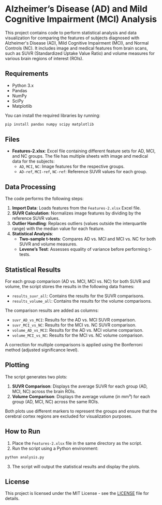 # Alzheimer’s Disease (AD) and Mild Cognitive Impairment (MCI) Analysis

This project contains code to perform statistical analysis and data visualization for comparing the features of subjects diagnosed with Alzheimer's Disease (AD), Mild Cognitive Impairment (MCI), and Normal Controls (NC). It includes image and medical features from brain scans, such as SUVR (Standardized Uptake Value Ratio) and volume measures for various brain regions of interest (ROIs).

## Requirements

- Python 3.x
- Pandas
- NumPy
- SciPy
- Matplotlib

You can install the required libraries by running:

```bash
pip install pandas numpy scipy matplotlib
```

## Files

- **Features-2.xlsx**: Excel file containing different feature sets for AD, MCI, and NC groups. The file has multiple sheets with image and medical data for the subjects:
  - `AD`, `MCI`, `NC`: Image features for the respective groups.
  - `AD-ref`, `MCI-ref`, `NC-ref`: Reference SUVR values for each group.

## Data Processing

The code performs the following steps:

1. **Import Data**: Loads features from the `Features-2.xlsx` Excel file.
2. **SUVR Calculation**: Normalizes image features by dividing by the reference SUVR values.
3. **Outlier Handling**: Replaces outliers (values outside the interquartile range) with the median value for each feature.
4. **Statistical Analysis**: 
   - **Two-sample t-tests**: Compares AD vs. MCI and MCI vs. NC for both SUVR and volume measures.
   - **Levene’s Test**: Assesses equality of variance before performing t-tests.

## Statistical Results

For each group comparison (AD vs. MCI, MCI vs. NC) for both SUVR and volume, the script stores the results in the following data frames:

- `results_suvr_all`: Contains the results for the SUVR comparisons.
- `results_volume_all`: Contains the results for the volume comparisons.

The comparison results are added as columns:
- `suvr_AD_vs_MCI`: Results for the AD vs. MCI SUVR comparison.
- `suvr_MCI_vs_NC`: Results for the MCI vs. NC SUVR comparison.
- `volume_AD_vs_MCI`: Results for the AD vs. MCI volume comparison.
- `volume_MCI_vs_NC`: Results for the MCI vs. NC volume comparison.

A correction for multiple comparisons is applied using the Bonferroni method (adjusted significance level).

## Plotting

The script generates two plots:

1. **SUVR Comparison**: Displays the average SUVR for each group (AD, MCI, NC) across the brain ROIs.
2. **Volume Comparison**: Displays the average volume (in mm³) for each group (AD, MCI, NC) across the same ROIs.

Both plots use different markers to represent the groups and ensure that the cerebral cortex regions are excluded for visualization purposes.

## How to Run

1. Place the `Features-2.xlsx` file in the same directory as the script.
2. Run the script using a Python environment:

```bash
python analysis.py
```

3. The script will output the statistical results and display the plots.

## License

This project is licensed under the MIT License - see the [LICENSE](LICENSE) file for details.
